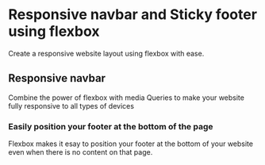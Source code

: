 # Responsive navbar and Sticky footer using flexbox
Create a responsive website layout using flexbox with ease.

## Responsive navbar
Combine the power of flexbox with media Queries to make your website fully responsive to all types of devices

### Easily position your footer at the bottom of the page
Flexbox makes it esay to position your footer at the bottom of your website even when there is no content on that page.